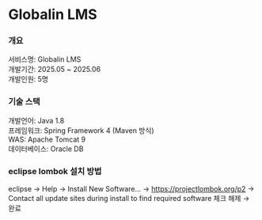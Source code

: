 # Globalin LMS

### 개요

서비스명: Globalin LMS<br>
개발기간: 2025.05 ~ 2025.06<br>
개발인원: 5명<br>


### 기술 스택

개발언어: Java 1.8<br>
프레임워크: Spring Framework 4 (Maven 방식)<br>
WAS: Apache Tomcat 9<br>
데이터베이스: Oracle DB<br>

### eclipse lombok 설치 방법

eclipse → Help → Install New Software... → https://projectlombok.org/p2 → Contact all update sites during install to find required software 체크 해제 → 완료